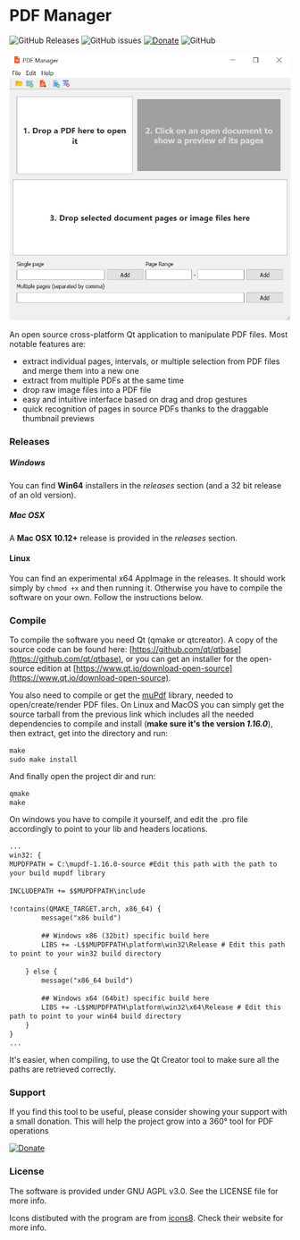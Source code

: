 # PDF Manager

![GitHub Releases](https://img.shields.io/github/downloads/paolo-projects/pdf-manager/latest/total?style=flat-square) ![GitHub issues](https://img.shields.io/github/issues/paolo-projects/pdf-manager?style=flat-square) [![Donate](https://img.shields.io/badge/Donate-PayPal-green?style=flat-square)](https://paypal.me/instruman) ![GitHub](https://img.shields.io/github/license/paolo-projects/pdf-manager?style=flat-square)

![Program screen](/showcase/mainscreen.png)

An open source cross-platform Qt application to manipulate PDF files.
Most notable features are:

* extract individual pages, intervals, or multiple selection from PDF files and merge them into a new one
* extract from multiple PDFs at the same time
* drop raw image files into a PDF file
* easy and intuitive interface based on drag and drop gestures
* quick recognition of pages in source PDFs thanks to the draggable thumbnail previews

### Releases
##### Windows
You can find **Win64** installers in the *releases* section (and a 32 bit release of an old version).

##### Mac OSX
A **Mac OSX 10.12+** release is provided in the *releases* section.

#### Linux
You can find an experimental x64 AppImage in the releases. It should work simply by `chmod +x` and then running it. Otherwise you have to compile the software on your own. Follow the instructions below.

### Compile
To compile the software you need Qt (qmake or qtcreator). A copy of the source code can be found here: [https://github.com/qt/qtbase](https://github.com/qt/qtbase), or you can get an installer for the open-source edition at [https://www.qt.io/download-open-source](https://www.qt.io/download-open-source).

You also need to compile or get the [muPdf](https://www.mupdf.com/downloads/index.html) library, needed to open/create/render PDF files. On Linux and MacOS you can simply get the source tarball from the previous link which includes all the needed dependencies to compile and install (**make sure it's the version *1.16.0***), then extract, get into the directory and run:

    make
    sudo make install

And finally open the project dir and run:

    qmake
    make

On windows you have to compile it yourself, and edit the .pro file accordingly to point to your lib and headers locations.
```
...
win32: {
MUPDFPATH = C:\mupdf-1.16.0-source #Edit this path with the path to your build mupdf library

INCLUDEPATH += $$MUPDFPATH\include

!contains(QMAKE_TARGET.arch, x86_64) {
        message("x86 build")

        ## Windows x86 (32bit) specific build here
        LIBS += -L$$MUPDFPATH\platform\win32\Release # Edit this path to point to your win32 build directory

    } else {
        message("x86_64 build")

        ## Windows x64 (64bit) specific build here
        LIBS += -L$$MUPDFPATH\platform\win32\x64\Release # Edit this path to point to your win64 build directory
    }
}
...
```
It's easier, when compiling, to use the Qt Creator tool to make sure all the paths are retrieved correctly.

### Support
If you find this tool to be useful, please consider showing your support with a small donation. This will help the project grow into a 360° tool for PDF operations

[![Donate](https://img.shields.io/badge/Donate-PayPal-green?style=flat-square)](https://paypal.me/instruman)

### License
The software is provided under GNU AGPL v3.0. See the LICENSE file for more info.

Icons distibuted with the program are from [icons8](https://icons8.com). Check their website for more info.
